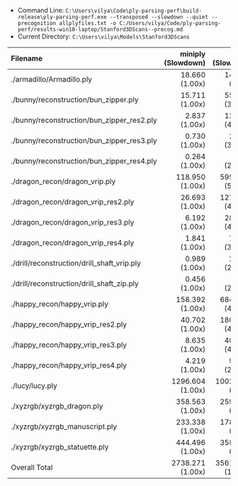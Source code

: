* Command Line: `C:\Users\vilya\Code\ply-parsing-perf\build-release\ply-parsing-perf.exe --transposed --slowdown --quiet --precognition allplyfiles.txt -o C:/Users/vilya/Code/ply-parsing-perf/results-win10-laptop/Stanford3DScans--precog.md`
* Current Directory: `C:\Users\vilya\Models\Stanford3DScans`

| Filename                                    |      miniply (Slowdown) |       happly (Slowdown) |      tinyply (Slowdown) |         rply (Slowdown) |      msh_ply (Slowdown) |
| :------------------------------------------ | ----------------------: | ----------------------: | ----------------------: | ----------------------: | ----------------------: |
| ./armadillo/Armadillo.ply                   |       18.660    (1.00x) |      143.634    (7.70x) |       77.598    (4.16x) |       62.185    (3.33x) |       14.851    (0.80x) |
| ./bunny/reconstruction/bun_zipper.ply       |       15.711    (1.00x) |      552.106   (35.14x) |      208.886   (13.30x) |       57.703    (3.67x) |       69.241    (4.41x) |
| ./bunny/reconstruction/bun_zipper_res2.ply  |        2.837    (1.00x) |      120.409   (42.45x) |       47.751   (16.83x) |       13.188    (4.65x) |       15.616    (5.51x) |
| ./bunny/reconstruction/bun_zipper_res3.ply  |        0.730    (1.00x) |       29.007   (39.72x) |       10.941   (14.98x) |        3.286    (4.50x) |        3.610    (4.94x) |
| ./bunny/reconstruction/bun_zipper_res4.ply  |        0.264    (1.00x) |        6.883   (26.07x) |        2.655   (10.06x) |        0.815    (3.09x) |        0.920    (3.48x) |
| ./dragon_recon/dragon_vrip.ply              |      118.950    (1.00x) |     5958.295   (50.09x) |     2462.452   (20.70x) |      548.748    (4.61x) |      707.398    (5.95x) |
| ./dragon_recon/dragon_vrip_res2.ply         |       26.693    (1.00x) |     1271.305   (47.63x) |      558.256   (20.91x) |      124.565    (4.67x) |      156.146    (5.85x) |
| ./dragon_recon/dragon_vrip_res3.ply         |        6.192    (1.00x) |      288.596   (46.61x) |      129.202   (20.87x) |       29.642    (4.79x) |       36.171    (5.84x) |
| ./dragon_recon/dragon_vrip_res4.ply         |        1.841    (1.00x) |       73.459   (39.91x) |       28.503   (15.49x) |        6.880    (3.74x) |        8.496    (4.62x) |
| ./drill/reconstruction/drill_shaft_vrip.ply |        0.989    (1.00x) |       25.321   (25.60x) |       10.891   (11.01x) |        2.970    (3.00x) |        3.206    (3.24x) |
| ./drill/reconstruction/drill_shaft_zip.ply  |        0.456    (1.00x) |        9.489   (20.82x) |        4.085    (8.96x) |        1.254    (2.75x) |        1.364    (2.99x) |
| ./happy_recon/happy_vrip.ply                |      158.392    (1.00x) |     6840.615   (43.19x) |     3080.047   (19.45x) |      685.180    (4.33x) |      893.189    (5.64x) |
| ./happy_recon/happy_vrip_res2.ply           |       40.702    (1.00x) |     1809.034   (44.45x) |      815.580   (20.04x) |      181.779    (4.47x) |      232.218    (5.71x) |
| ./happy_recon/happy_vrip_res3.ply           |        8.635    (1.00x) |      401.646   (46.51x) |      185.471   (21.48x) |       41.015    (4.75x) |       49.792    (5.77x) |
| ./happy_recon/happy_vrip_res4.ply           |        4.219    (1.00x) |       90.365   (21.42x) |       40.082    (9.50x) |        8.780    (2.08x) |       10.662    (2.53x) |
| ./lucy/lucy.ply                             |     1296.604    (1.00x) |    10025.902    (7.73x) |     5257.389    (4.05x) |     4967.456    (3.83x) |     1209.978    (0.93x) |
| ./xyzrgb/xyzrgb_dragon.ply                  |      358.563    (1.00x) |     2598.111    (7.25x) |     1347.590    (3.76x) |     1258.649    (3.51x) |      303.315    (0.85x) |
| ./xyzrgb/xyzrgb_manuscript.ply              |      233.338    (1.00x) |     1786.584    (7.66x) |     1048.487    (4.49x) |      802.466    (3.44x) |      183.495    (0.79x) |
| ./xyzrgb/xyzrgb_statuette.ply               |      444.496    (1.00x) |     3583.556    (8.06x) |     1865.393    (4.20x) |     1738.633    (3.91x) |      419.952    (0.94x) |
| Overall Total                               |     2738.271    (1.00x) |    35614.315   (13.01x) |    17181.260    (6.27x) |    10535.194    (3.85x) |     4319.622    (1.58x) |
